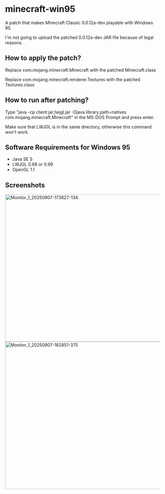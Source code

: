 # minecraft-win95
A patch that makes Minecraft Classic 0.0.12a-dev playable with Windows 95. 

I'm not going to upload the patched 0.0.12a-dev JAR file because of legal reasons.

## How to apply the patch?
Replace com.mojang.minecraft.Minecraft with the patched Minecraft.class

Replace com.mojang.minecraft.renderer.Textures with the patched Textures.class

## How to run after patching?
Type "java -cp client.jar;lwjgl.jar -Djava.library.path=natives com.mojang.minecraft.Minecraft" in the MS-DOS Prompt and press enter.

Make sure that LWJGL is in the same directory, otherwise this command won't work.

## Software Requirements for Windows 95
- Java SE 5
- LWJGL 0.98 or 0.99
- OpenGL 1.1

## Screenshots
<img width="640" height="480" alt="Monitor_1_20250907-173827-134" src="https://github.com/user-attachments/assets/f722dcd3-f1e3-4139-aef8-64b93aa33d59" />

<img width="640" height="480" alt="Monitor_1_20250907-182851-375" src="https://github.com/user-attachments/assets/cc2ff793-f8d9-419f-a6eb-00067d09f269" />
